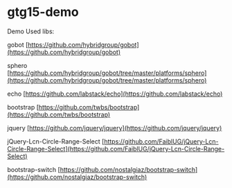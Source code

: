 # gtg15-demo


Demo Used libs:

gobot [https://github.com/hybridgroup/gobot](https://github.com/hybridgroup/gobot)

sphero [https://github.com/hybridgroup/gobot/tree/master/platforms/sphero](https://github.com/hybridgroup/gobot/tree/master/platforms/sphero)

echo [https://github.com/labstack/echo](https://github.com/labstack/echo)

bootstrap [https://github.com/twbs/bootstrap](https://github.com/twbs/bootstrap)

jquery [https://github.com/jquery/jquery](https://github.com/jquery/jquery)

jQuery-Lcn-Circle-Range-Select [https://github.com/FaiblUG/jQuery-Lcn-Circle-Range-Select](https://github.com/FaiblUG/jQuery-Lcn-Circle-Range-Select)

bootstrap-switch [https://github.com/nostalgiaz/bootstrap-switch](https://github.com/nostalgiaz/bootstrap-switch)
